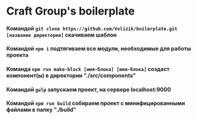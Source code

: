 # Craft Group's boilerplate
#### Командой ```git clone https://github.com/Volizik/boilerplate.git [название директории]``` скачиваем шаблон
#### Командой ```npm i``` подтягиваем все модули, необходимые для работы проекта
#### Команда ```npm run make-block [имя-блока] [имя-блока]``` создаст компонент(ы) в директории "./src/components"
#### Командой ```gulp``` запуcкаем проект, на сервере localhost:9000
#### Командой ```npm run build``` собираем проект с минифицированными файлами в папку "./build"